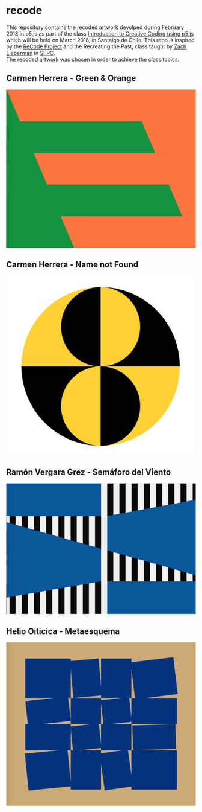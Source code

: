 # recode
This repository contains the recoded artwork devolped during February 2018 in p5.js as part of the class [Introduction to Creative Coding using p5.js](https://github.com/guillemontecinos/programacion_creativa_p5js) which will be held on March 2018, in Santaigo de Chile. This repo is inspired by the [ReCode Project](http://recodeproject.com/) and the Recreating the Past, class taught by [Zach Lieberman](https://github.com/ofZach) in [SFPC](http://sfpc.io/).<br>
The recoded artwork was chosen in order to achieve the class topics.

## Carmen Herrera - Green & Orange
[![](https://github.com/guillemontecinos/recode/blob/master/herrera_carmen-green_and_orange/documentation/green_and_orange_recoded.png)](https://github.com/guillemontecinos/recode/blob/master/herrera_carmen-green_and_orange/documentation/docu_green_and_orange.md)

## Carmen Herrera - Name not Found
[![](https://github.com/guillemontecinos/recode/blob/master/herrera_carmen-NA_black_and_yellow_circles/documentation/NA_black_and_yellow_circles_recoded.png)](https://github.com/guillemontecinos/recode/blob/master/herrera_carmen-NA_black_and_yellow_circles/documentation/docu_NA_black_and_yellow_circles.md)

## Ramón Vergara Grez - Semáforo del Viento
[![](https://github.com/guillemontecinos/recode/blob/master/vergara_grez-semaforo-del-viento/documentation/semaforo_del_viento_recoded.png)](https://github.com/guillemontecinos/recode/blob/master/vergara_grez-semaforo-del-viento/documentation/docu_semaforo.md)

## Helio Oiticica - Metaesquema
[![](https://github.com/guillemontecinos/recode/blob/master/oiticica_helio_metaesquema/documentation/metaesquema_recoded.png)](https://github.com/guillemontecinos/recode/blob/master/oiticica_helio_metaesquema/documentation/docu_metaesquema.md)
